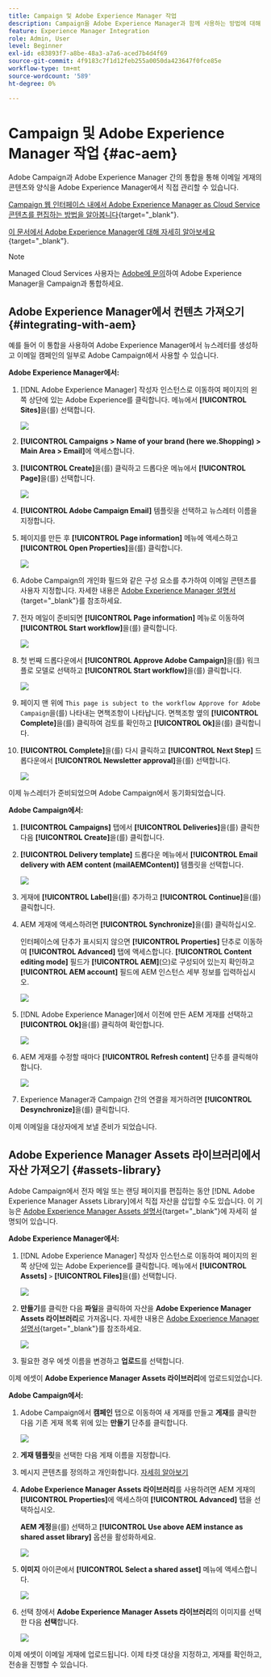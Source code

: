 ```yaml
---
title: Campaign 및 Adobe Experience Manager 작업
description: Campaign을 Adobe Experience Manager과 함께 사용하는 방법에 대해 알아보기
feature: Experience Manager Integration
role: Admin, User
level: Beginner
exl-id: e83893f7-a8be-48a3-a7a6-aced7b4d4f69
source-git-commit: 4f9183c7f1d12feb255a0050da423647f0fce85e
workflow-type: tm+mt
source-wordcount: '589'
ht-degree: 0%

---
```


# Campaign 및 Adobe Experience Manager 작업 {#ac-aem}

Adobe Campaign과 Adobe Experience Manager 간의 통합을 통해 이메일 게재의 콘텐츠와 양식을 Adobe Experience Manager에서 직접 관리할 수 있습니다.

[Campaign 웹 인터페이스 내에서 Adobe Experience Manager as Cloud Service 콘텐츠를 편집하는 방법을 알아봅니다](https://experienceleague.adobe.com/docs/campaign-web/v8/integrations/aem-content.html?lang=ko){target="_blank"}.

[이 문서에서 Adobe Experience Manager에 대해 자세히 알아보세요](https://experienceleague.adobe.com/docs/experience-manager-65/administering/integration/campaignonpremise.html?lang=ko#aem-and-adobe-campaign-integration-workflow){target="_blank"}.


>[!NOTE]
>
>Managed Cloud Services 사용자는 [Adobe에 문의](../start/campaign-faq.md#support)하여 Adobe Experience Manager을 Campaign과 통합하세요.

## Adobe Experience Manager에서 컨텐츠 가져오기 {#integrating-with-aem}

예를 들어 이 통합을 사용하여 Adobe Experience Manager에서 뉴스레터를 생성하고 이메일 캠페인의 일부로 Adobe Campaign에서 사용할 수 있습니다.

**Adobe Experience Manager에서:**

1. [!DNL Adobe Experience Manager] 작성자 인스턴스로 이동하여 페이지의 왼쪽 상단에 있는 Adobe Experience를 클릭합니다. 메뉴에서 **[!UICONTROL Sites]**&#x200B;을(를) 선택합니다.

   ![](assets/aem_authoring_1.png)

1. **[!UICONTROL Campaigns > Name of your brand (here we.Shopping) > Main Area > Email]**&#x200B;에 액세스합니다.

1. **[!UICONTROL Create]**&#x200B;을(를) 클릭하고 드롭다운 메뉴에서 **[!UICONTROL Page]**&#x200B;을(를) 선택합니다.

   ![](assets/aem_authoring_2.png)

1. **[!UICONTROL Adobe Campaign Email]** 템플릿을 선택하고 뉴스레터 이름을 지정합니다.

1. 페이지를 만든 후 **[!UICONTROL Page information]** 메뉴에 액세스하고 **[!UICONTROL Open Properties]**&#x200B;을(를) 클릭합니다.

   ![](assets/aem_authoring_3.png)

1. Adobe Campaign의 개인화 필드와 같은 구성 요소를 추가하여 이메일 콘텐츠를 사용자 지정합니다. 자세한 내용은 [Adobe Experience Manager 설명서](https://experienceleague.adobe.com/docs/experience-manager-65/content/sites/authoring/aem-adobe-campaign/campaign.html?lang=ko#editing-email-content){target="_blank"}를 참조하세요.

1. 전자 메일이 준비되면 **[!UICONTROL Page information]** 메뉴로 이동하여 **[!UICONTROL Start workflow]**&#x200B;을(를) 클릭합니다.

   ![](assets/aem_authoring_4.png)

1. 첫 번째 드롭다운에서 **[!UICONTROL Approve Adobe Campaign]**&#x200B;을(를) 워크플로 모델로 선택하고 **[!UICONTROL Start workflow]**&#x200B;을(를) 클릭합니다.

   ![](assets/aem_authoring_5.png)

1. 페이지 맨 위에 `This page is subject to the workflow Approve for Adobe Campaign`을(를) 나타내는 면책조항이 나타납니다. 면책조항 옆의 **[!UICONTROL Complete]**&#x200B;을(를) 클릭하여 검토를 확인하고 **[!UICONTROL Ok]**&#x200B;을(를) 클릭합니다.

1. **[!UICONTROL Complete]**&#x200B;을(를) 다시 클릭하고 **[!UICONTROL Next Step]** 드롭다운에서 **[!UICONTROL Newsletter approval]**&#x200B;을(를) 선택합니다.

   ![](assets/aem_authoring_6.png)

이제 뉴스레터가 준비되었으며 Adobe Campaign에서 동기화되었습니다.

**Adobe Campaign에서:**

1. **[!UICONTROL Campaigns]** 탭에서 **[!UICONTROL Deliveries]**&#x200B;을(를) 클릭한 다음 **[!UICONTROL Create]**&#x200B;을(를) 클릭합니다.

1. **[!UICONTROL Delivery template]** 드롭다운 메뉴에서 **[!UICONTROL Email delivery with AEM content (mailAEMContent)]** 템플릿을 선택합니다.

   ![](assets/aem_authoring_7.png)

1. 게재에 **[!UICONTROL Label]**&#x200B;을(를) 추가하고 **[!UICONTROL Continue]**&#x200B;을(를) 클릭합니다.

1. AEM 게재에 액세스하려면 **[!UICONTROL Synchronize]**&#x200B;을(를) 클릭하십시오.

   인터페이스에 단추가 표시되지 않으면 **[!UICONTROL Properties]** 단추로 이동하여 **[!UICONTROL Advanced]** 탭에 액세스합니다. **[!UICONTROL Content editing mode]** 필드가 **[!UICONTROL AEM]**(으)로 구성되어 있는지 확인하고 **[!UICONTROL AEM account]** 필드에 AEM 인스턴스 세부 정보를 입력하십시오.

   ![](assets/aem_authoring_8.png)

1. [!DNL Adobe Experience Manager]에서 이전에 만든 AEM 게재를 선택하고 **[!UICONTROL Ok]**&#x200B;을(를) 클릭하여 확인합니다.

   ![](assets/aem_authoring_11.png)

1. AEM 게재를 수정할 때마다 **[!UICONTROL Refresh content]** 단추를 클릭해야 합니다.

   ![](assets/aem_authoring_12.png)

1. Experience Manager과 Campaign 간의 연결을 제거하려면 **[!UICONTROL Desynchronize]**&#x200B;을(를) 클릭합니다.

이제 이메일을 대상자에게 보낼 준비가 되었습니다.

## Adobe Experience Manager Assets 라이브러리에서 자산 가져오기 {#assets-library}

Adobe Campaign에서 전자 메일 또는 랜딩 페이지를 편집하는 동안 [!DNL Adobe Experience Manager Assets Library]에서 직접 자산을 삽입할 수도 있습니다. 이 기능은 [Adobe Experience Manager Assets 설명서](https://experienceleague.adobe.com/docs/experience-manager-65/content/assets/managing/manage-assets.html?lang=ko){target="_blank"}에 자세히 설명되어 있습니다.

**Adobe Experience Manager에서:**

1. [!DNL Adobe Experience Manager] 작성자 인스턴스로 이동하여 페이지의 왼쪽 상단에 있는 Adobe Experience를 클릭합니다. 메뉴에서 **[!UICONTROL Assets]** `>` **[!UICONTROL Files]**&#x200B;을(를) 선택합니다.

   ![](assets/aem_assets_1.png)

1. **만들기**&#x200B;를 클릭한 다음 **파일**&#x200B;을 클릭하여 자산을 **Adobe Experience Manager Assets 라이브러리**&#x200B;로 가져옵니다. 자세한 내용은 [Adobe Experience Manager 설명서](https://experienceleague.adobe.com/docs/experience-manager-65/content/assets/managing/manage-assets.html?lang=ko#uploading-assets){target="_blank"}를 참조하세요.

   ![](assets/aem_assets_2.png)

1. 필요한 경우 에셋 이름을 변경하고 **업로드**&#x200B;를 선택합니다.

이제 에셋이 **Adobe Experience Manager Assets 라이브러리**&#x200B;에 업로드되었습니다.

**Adobe Campaign에서:**

1. Adobe Campaign에서 **캠페인** 탭으로 이동하여 새 게재를 만들고 **게재**&#x200B;를 클릭한 다음 기존 게재 목록 위에 있는 **만들기** 단추를 클릭합니다.

   ![](assets/aem_assets_3.png)

1. **게재 템플릿**&#x200B;을 선택한 다음 게재 이름을 지정합니다.

1. 메시지 콘텐츠를 정의하고 개인화합니다. [자세히 알아보기](../send/email.md)

1. **Adobe Experience Manager Assets 라이브러리**&#x200B;를 사용하려면 AEM 게재의 **[!UICONTROL Properties]**&#x200B;에 액세스하여 **[!UICONTROL Advanced]** 탭을 선택하십시오.

   **AEM 계정**&#x200B;을(를) 선택하고 **[!UICONTROL Use above AEM instance as shared asset library]** 옵션을 활성화하세요.

   ![](assets/aem_authoring_9.png)

1. **이미지** 아이콘에서 **[!UICONTROL Select a shared asset]** 메뉴에 액세스합니다.

   ![](assets/aem_assets_4.png)

1. 선택 창에서 **Adobe Experience Manager Assets 라이브러리**&#x200B;의 이미지를 선택한 다음 **선택**&#x200B;합니다.

   ![](assets/aem_assets_5.png)

이제 에셋이 이메일 게재에 업로드됩니다. 이제 타겟 대상을 지정하고, 게재를 확인하고, 전송을 진행할 수 있습니다.
